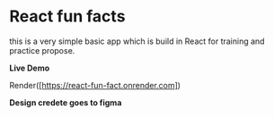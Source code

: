 # React fun facts

this is a very simple basic app which is build in React for training and practice propose. 

**Live Demo**

Render([https://react-fun-fact.onrender.com])

**Design credete goes to figma**

